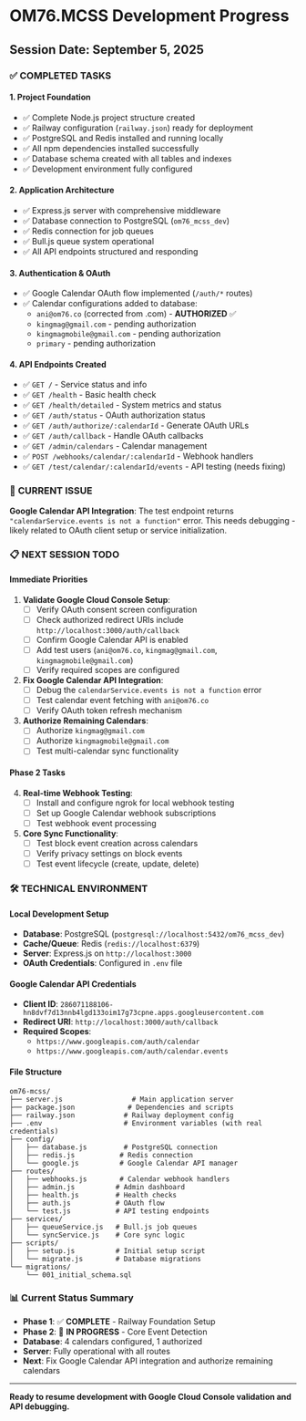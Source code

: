 # OM76.MCSS Development Progress

## Session Date: September 5, 2025

### ✅ **COMPLETED TASKS**

#### **1. Project Foundation** 
- ✅ Complete Node.js project structure created
- ✅ Railway configuration (`railway.json`) ready for deployment
- ✅ PostgreSQL and Redis installed and running locally
- ✅ All npm dependencies installed successfully
- ✅ Database schema created with all tables and indexes
- ✅ Development environment fully configured

#### **2. Application Architecture**
- ✅ Express.js server with comprehensive middleware
- ✅ Database connection to PostgreSQL (`om76_mcss_dev`)
- ✅ Redis connection for job queues
- ✅ Bull.js queue system operational
- ✅ All API endpoints structured and responding

#### **3. Authentication & OAuth**
- ✅ Google Calendar OAuth flow implemented (`/auth/*` routes)
- ✅ Calendar configurations added to database:
  - `ani@om76.co` (corrected from .com) - **AUTHORIZED** ✅
  - `kingmag@gmail.com` - pending authorization
  - `kingmagmobile@gmail.com` - pending authorization
  - `primary` - pending authorization

#### **4. API Endpoints Created**
- ✅ `GET /` - Service status and info
- ✅ `GET /health` - Basic health check
- ✅ `GET /health/detailed` - System metrics and status
- ✅ `GET /auth/status` - OAuth authorization status
- ✅ `GET /auth/authorize/:calendarId` - Generate OAuth URLs
- ✅ `GET /auth/callback` - Handle OAuth callbacks
- ✅ `GET /admin/calendars` - Calendar management
- ✅ `POST /webhooks/calendar/:calendarId` - Webhook handlers
- ✅ `GET /test/calendar/:calendarId/events` - API testing (needs fixing)

### 🔧 **CURRENT ISSUE**
**Google Calendar API Integration**: The test endpoint returns `"calendarService.events is not a function"` error. This needs debugging - likely related to OAuth client setup or service initialization.

### 📋 **NEXT SESSION TODO**

#### **Immediate Priorities**
1. **Validate Google Cloud Console Setup**:
   - [ ] Verify OAuth consent screen configuration
   - [ ] Check authorized redirect URIs include `http://localhost:3000/auth/callback`
   - [ ] Confirm Google Calendar API is enabled
   - [ ] Add test users (`ani@om76.co`, `kingmag@gmail.com`, `kingmagmobile@gmail.com`)
   - [ ] Verify required scopes are configured

2. **Fix Google Calendar API Integration**:
   - [ ] Debug the `calendarService.events is not a function` error
   - [ ] Test calendar event fetching with `ani@om76.co`
   - [ ] Verify OAuth token refresh mechanism

3. **Authorize Remaining Calendars**:
   - [ ] Authorize `kingmag@gmail.com`
   - [ ] Authorize `kingmagmobile@gmail.com`
   - [ ] Test multi-calendar sync functionality

#### **Phase 2 Tasks**
4. **Real-time Webhook Testing**:
   - [ ] Install and configure ngrok for local webhook testing
   - [ ] Set up Google Calendar webhook subscriptions
   - [ ] Test webhook event processing

5. **Core Sync Functionality**:
   - [ ] Test block event creation across calendars
   - [ ] Verify privacy settings on block events
   - [ ] Test event lifecycle (create, update, delete)

### 🛠️ **TECHNICAL ENVIRONMENT**

#### **Local Development Setup**
- **Database**: PostgreSQL (`postgresql://localhost:5432/om76_mcss_dev`)
- **Cache/Queue**: Redis (`redis://localhost:6379`)
- **Server**: Express.js on `http://localhost:3000`
- **OAuth Credentials**: Configured in `.env` file

#### **Google Calendar API Credentials**
- **Client ID**: `286071188106-hn8dvf7d13nnb4lgd133oim17g73cpne.apps.googleusercontent.com`
- **Redirect URI**: `http://localhost:3000/auth/callback`
- **Required Scopes**: 
  - `https://www.googleapis.com/auth/calendar`
  - `https://www.googleapis.com/auth/calendar.events`

#### **File Structure**
```
om76-mcss/
├── server.js                 # Main application server
├── package.json             # Dependencies and scripts
├── railway.json            # Railway deployment config
├── .env                    # Environment variables (with real credentials)
├── config/
│   ├── database.js         # PostgreSQL connection
│   ├── redis.js           # Redis connection
│   └── google.js          # Google Calendar API manager
├── routes/
│   ├── webhooks.js        # Calendar webhook handlers
│   ├── admin.js          # Admin dashboard
│   ├── health.js         # Health checks
│   ├── auth.js           # OAuth flow
│   └── test.js           # API testing endpoints
├── services/
│   ├── queueService.js   # Bull.js job queues
│   └── syncService.js    # Core sync logic
├── scripts/
│   ├── setup.js          # Initial setup script
│   └── migrate.js        # Database migrations
└── migrations/
    └── 001_initial_schema.sql
```

### 📊 **Current Status Summary**
- **Phase 1**: ✅ **COMPLETE** - Railway Foundation Setup
- **Phase 2**: 🔄 **IN PROGRESS** - Core Event Detection
- **Database**: 4 calendars configured, 1 authorized
- **Server**: Fully operational with all routes
- **Next**: Fix Google Calendar API integration and authorize remaining calendars

---
**Ready to resume development with Google Cloud Console validation and API debugging.**